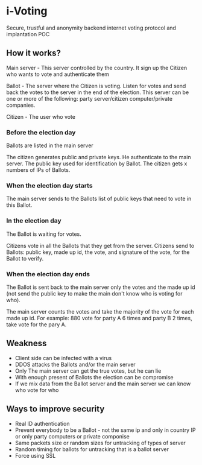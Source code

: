 # i-Voting

Secure, trustful and anonymity backend internet voting protocol and implantation POC

## How it works?

Main server - This server controlled by the country. It sign up the Citizen who wants to vote and authenticate them

Ballot - The server where the Citizen is voting. Listen for votes and send back the votes to the server in the end of the election. This server can be one or more of the following: party server/citizen computer/private companies.   

Citizen - The user who vote

### Before the election day

Ballots are listed in the main server

The citizen generates public and private keys. He authenticate to the main server. The public key used for identification by Ballot. The citizen gets x numbers of IPs of Ballots.

### When the election day starts

The main server sends to the Ballots list of public keys that need to vote in this Ballot.

### In the election day

The Ballot is waiting for votes.

Citizens vote in all the Ballots that they get from the server. Citizens send to Ballots: public key, made up id, the vote, and signature of the vote, for the Ballot to verify. 

### When the election day ends

The Ballot is sent back to the main server only the votes and the made up id (not send the public key to make the main don't know who is voting for who).

The main server counts the votes and take the majority of the vote for each made up id. For example: 880 vote for party A 6 times and party B 2 times, take vote for the pary A. 


## Weakness

* Client side can be infected with a virus
* DDOS attacks the Ballots and/or the main server
* Only The main server can get the true votes, but he can lie 
* With enough present of Ballots the election can be compromise
* If we mix data from the Ballot server and the main server we can know who vote for who 

## Ways to improve security

* Real ID authentication
* Prevent everybody to be a Ballot - not the same ip and only in country IP or only party computers or private componise
* Same packets size or random sizes for untracking of types of server
* Random timing for ballots for untracking that is a ballot server
* Force using SSL
